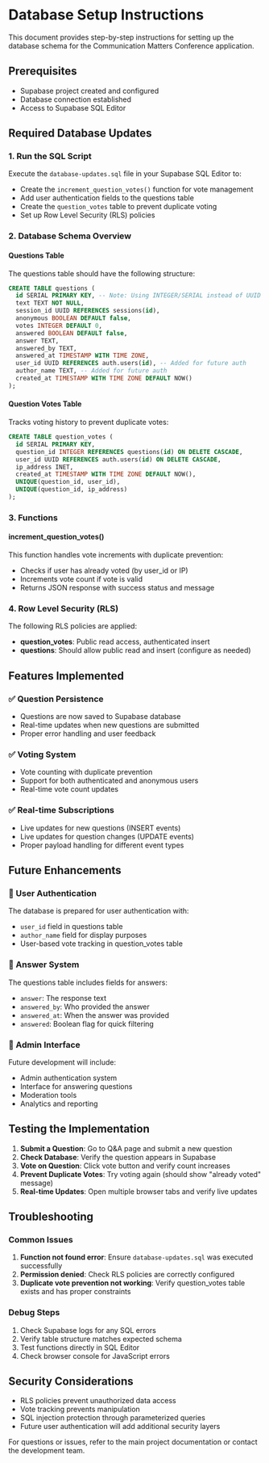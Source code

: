 # Database Setup Instructions

This document provides step-by-step instructions for setting up the database schema for the Communication Matters Conference application.

## Prerequisites

- Supabase project created and configured
- Database connection established
- Access to Supabase SQL Editor

## Required Database Updates

### 1. Run the SQL Script

Execute the `database-updates.sql` file in your Supabase SQL Editor to:

- Create the `increment_question_votes()` function for vote management
- Add user authentication fields to the questions table
- Create the `question_votes` table to prevent duplicate voting
- Set up Row Level Security (RLS) policies

### 2. Database Schema Overview

#### Questions Table
The questions table should have the following structure:

```sql
CREATE TABLE questions (
  id SERIAL PRIMARY KEY, -- Note: Using INTEGER/SERIAL instead of UUID
  text TEXT NOT NULL,
  session_id UUID REFERENCES sessions(id),
  anonymous BOOLEAN DEFAULT false,
  votes INTEGER DEFAULT 0,
  answered BOOLEAN DEFAULT false,
  answer TEXT,
  answered_by TEXT,
  answered_at TIMESTAMP WITH TIME ZONE,
  user_id UUID REFERENCES auth.users(id), -- Added for future auth
  author_name TEXT, -- Added for future auth
  created_at TIMESTAMP WITH TIME ZONE DEFAULT NOW()
);
```

#### Question Votes Table
Tracks voting history to prevent duplicate votes:

```sql
CREATE TABLE question_votes (
  id SERIAL PRIMARY KEY,
  question_id INTEGER REFERENCES questions(id) ON DELETE CASCADE,
  user_id UUID REFERENCES auth.users(id) ON DELETE CASCADE,
  ip_address INET,
  created_at TIMESTAMP WITH TIME ZONE DEFAULT NOW(),
  UNIQUE(question_id, user_id),
  UNIQUE(question_id, ip_address)
);
```

### 3. Functions

#### increment_question_votes()
This function handles vote increments with duplicate prevention:

- Checks if user has already voted (by user_id or IP)
- Increments vote count if vote is valid
- Returns JSON response with success status and message

### 4. Row Level Security (RLS)

The following RLS policies are applied:

- **question_votes**: Public read access, authenticated insert
- **questions**: Should allow public read and insert (configure as needed)

## Features Implemented

### ✅ Question Persistence
- Questions are now saved to Supabase database
- Real-time updates when new questions are submitted
- Proper error handling and user feedback

### ✅ Voting System
- Vote counting with duplicate prevention
- Support for both authenticated and anonymous users
- Real-time vote count updates

### ✅ Real-time Subscriptions
- Live updates for new questions (INSERT events)
- Live updates for question changes (UPDATE events)
- Proper payload handling for different event types

## Future Enhancements

### 🔄 User Authentication
The database is prepared for user authentication with:
- `user_id` field in questions table
- `author_name` field for display purposes
- User-based vote tracking in question_votes table

### 🔄 Answer System
The questions table includes fields for answers:
- `answer`: The response text
- `answered_by`: Who provided the answer
- `answered_at`: When the answer was provided
- `answered`: Boolean flag for quick filtering

### 🔄 Admin Interface
Future development will include:
- Admin authentication system
- Interface for answering questions
- Moderation tools
- Analytics and reporting

## Testing the Implementation

1. **Submit a Question**: Go to Q&A page and submit a new question
2. **Check Database**: Verify the question appears in Supabase
3. **Vote on Question**: Click vote button and verify count increases
4. **Prevent Duplicate Votes**: Try voting again (should show "already voted" message)
5. **Real-time Updates**: Open multiple browser tabs and verify live updates

## Troubleshooting

### Common Issues

1. **Function not found error**: Ensure `database-updates.sql` was executed successfully
2. **Permission denied**: Check RLS policies are correctly configured
3. **Duplicate vote prevention not working**: Verify question_votes table exists and has proper constraints

### Debug Steps

1. Check Supabase logs for any SQL errors
2. Verify table structure matches expected schema
3. Test functions directly in SQL Editor
4. Check browser console for JavaScript errors

## Security Considerations

- RLS policies prevent unauthorized data access
- Vote tracking prevents manipulation
- SQL injection protection through parameterized queries
- Future user authentication will add additional security layers

For questions or issues, refer to the main project documentation or contact the development team.